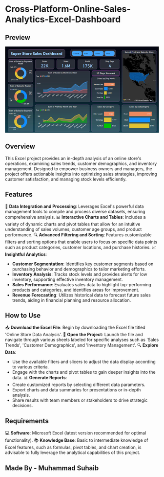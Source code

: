 # Cross-Platform-Online-Sales-Analytics-Excel-Dashboard
## Preview

![DashBoard](https://github.com/Muhammad-suhaib1/SuperStore-Sales-Dashboard/blob/main/Resources/SuperStore%20Sales%20Dashboard.png)
## Overview
This Excel project provides an in-depth analysis of an online store's operations, examining sales trends, customer demographics, and inventory management. Designed to empower business owners and managers, the project offers actionable insights into optimizing sales strategies, improving customer satisfaction, and managing stock levels efficiently.

## Features
🔄 **Data Integration and Processing**: Leverages Excel's powerful data management tools to compile and process diverse datasets, ensuring comprehensive analysis.
📊 **Interactive Charts and Tables**: Includes a variety of dynamic charts and pivot tables that allow for an intuitive understanding of sales volumes, customer age groups, and product performance.
🔍 **Advanced Filtering and Sorting**: Features customizable filters and sorting options that enable users to focus on specific data points such as product categories, customer locations, and purchase histories.
📈 **Insightful Analytics**:
  - **Customer Segmentation**: Identifies key customer segments based on purchasing behavior and demographics to tailor marketing efforts.
  - **Inventory Analysis**: Tracks stock levels and provides alerts for low inventory, supporting effective inventory management.
  - **Sales Performance**: Evaluates sales data to highlight top-performing products and categories, and identifies areas for improvement.
  - **Revenue Forecasting**: Utilizes historical data to forecast future sales trends, aiding in financial planning and resource allocation.

## How to Use
📥 **Download the Excel File**: Begin by downloading the Excel file titled 'Online Store Data Analysis'.
🚀 **Open the Project**: Launch the file and navigate through various sheets labeled for specific analyses such as 'Sales Trends', 'Customer Demographics', and 'Inventory Management'.
🔍 **Explore Data**:
  - Use the available filters and slicers to adjust the data display according to various criteria.
  - Engage with the charts and pivot tables to gain deeper insights into the data.
📊 **Generate Reports**:
  - Create customized reports by selecting different data parameters.
  - Export charts and data summaries for presentations or in-depth analysis.
  - Share results with team members or stakeholders to drive strategic decisions.

## Requirements
💻 **Software**: Microsoft Excel (latest version recommended for optimal functionality).
📚 **Knowledge Base**: Basic to intermediate knowledge of Excel features, such as formulas, pivot tables, and chart creation, is advisable to fully leverage the analytical capabilities of this project.

## Made By - Muhammad Suhaib
